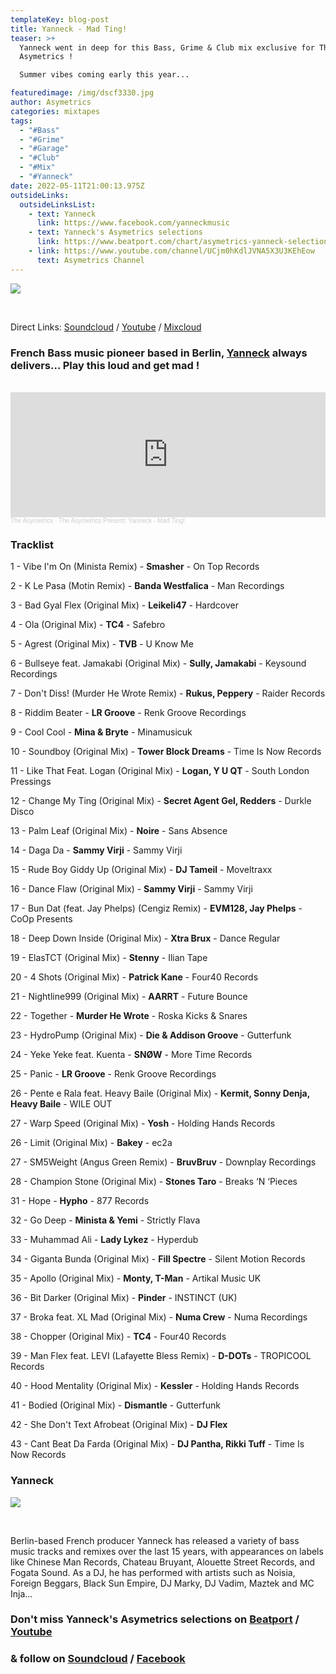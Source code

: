 ```yaml
---
templateKey: blog-post
title: Yanneck - Mad Ting!
teaser: >+
  Yanneck went in deep for this Bass, Grime & Club mix exclusive for The
  Asymetrics !

  Summer vibes coming early this year...

featuredimage: /img/dscf3330.jpg
author: Asymetrics
categories: mixtapes
tags:
  - "#Bass"
  - "#Grime"
  - "#Garage"
  - "#Club"
  - "#Mix"
  - "#Yanneck"
date: 2022-05-11T21:00:13.975Z
outsideLinks:
  outsideLinksList:
    - text: Yanneck
      link: https://www.facebook.com/yanneckmusic
    - text: Yanneck's Asymetrics selections
      link: https://www.beatport.com/chart/asymetrics-yanneck-selection/669828
    - link: https://www.youtube.com/channel/UCjm0hKdlJVNA5X3U3KEhEow
      text: Asymetrics Channel
---
```

![](/img/dscf3330.jpg)

<br>

Direct Links: [Soundcloud](https://soundcloud.com/the-asymetrics/the-asymetrics-present-yanneck-mad-ting) / [Youtube](https://www.youtube.com/watch?v=wQBn3h7DKCI) / [Mixcloud](https://www.mixcloud.com/The_Asymetrics/the-asymetrics-present-yanneck-mad-ting/)

### French Bass music pioneer based in Berlin, [Yanneck](https://www.beatport.com/artist/yanneck/139875) always delivers... Play this loud and get mad !

<br>

<iframe width="100%" height="200" scrolling="no" frameborder="no" allow="autoplay" src="https://w.soundcloud.com/player/?url=https%3A//api.soundcloud.com/tracks/1265266939&color=%23ff5500&auto_play=false&hide_related=false&show_comments=true&show_user=true&show_reposts=false&show_teaser=true"></iframe><div style="font-size: 10px; color: #cccccc;line-break: anywhere;word-break: normal;overflow: hidden;white-space: nowrap;text-overflow: ellipsis; font-family: Interstate,Lucida Grande,Lucida Sans Unicode,Lucida Sans,Garuda,Verdana,Tahoma,sans-serif;font-weight: 100;"><a href="https://soundcloud.com/the-asymetrics" title="The Asymetrics" target="_blank" style="color: #cccccc; text-decoration: none;">The Asymetrics</a> · <a href="https://soundcloud.com/the-asymetrics/the-asymetrics-present-yanneck-mad-ting" title="The Asymetrics Present: Yanneck - Mad Ting!" target="_blank" style="color: #cccccc; text-decoration: none;">The Asymetrics Present: Yanneck - Mad Ting!</a></div>

### Tracklist

1 - Vibe I'm On (Minista Remix) - **Smasher** - On Top Records

2 - K Le Pasa (Motin Remix) - **Banda Westfalica** - Man Recordings

3 - Bad Gyal Flex (Original Mix) - **Leikeli47** - Hardcover

4 - Ola (Original Mix) - **TC4** - Safebro

5 - Agrest (Original Mix) - **TVB** - U Know Me

6 - Bullseye feat. Jamakabi (Original Mix) - **Sully, Jamakabi** - Keysound Recordings

7 - Don't Diss! (Murder He Wrote Remix) - **Rukus, Peppery** - Raider Records

8 - Riddim Beater - **LR Groove** - Renk Groove Recordings

9 - Cool Cool - **Mina & Bryte** - Minamusicuk

10 - Soundboy (Original Mix) - **Tower Block Dreams** - Time Is Now Records

11 - Like That Feat. Logan (Original Mix) - **Logan, Y U QT** - South London Pressings

12 - Change My Ting (Original Mix) - **Secret Agent Gel, Redders** - Durkle Disco

13 - Palm Leaf (Original Mix) - **Noire** - Sans Absence

14 - Daga Da - **Sammy Virji** - Sammy Virji

15 - Rude Boy Giddy Up (Original Mix) - **DJ Tameil** - Moveltraxx

16 - Dance Flaw (Original Mix) - **Sammy Virji** - Sammy Virji

17 - Bun Dat (feat. Jay Phelps) (Cengiz Remix) - **EVM128, Jay Phelps** - CoOp Presents

18 - Deep Down Inside (Original Mix) - **Xtra Brux** - Dance Regular

19 - ElasTCT (Original Mix) - **Stenny** - Ilian Tape

20 - 4 Shots (Original Mix) - **Patrick Kane** - Four40 Records

21 - Nightline999 (Original Mix) - **AARRT** - Future Bounce

22 - Together - **Murder He Wrote** - Roska Kicks & Snares

23 - HydroPump (Original Mix) - **Die & Addison Groove** - Gutterfunk

24 - Yeke Yeke feat. Kuenta - **SNØW** - More Time Records

25 - Panic - **LR Groove** - Renk Groove Recordings

26 - Pente e Rala feat. Heavy Baile (Original Mix) - **Kermit, Sonny Denja, Heavy Baile** - WILE OUT

27 - Warp Speed (Original Mix) - **Yosh** - Holding Hands Records

26 - Limit (Original Mix) - **Bakey** - ec2a

27 - SM5Weight (Angus Green Remix) - **BruvBruv** - Downplay Recordings

28 - Champion Stone (Original Mix) - **Stones Taro** - Breaks ‘N ‘Pieces

31 - Hope - **Hypho** - 877 Records

32 - Go Deep - **Minista & Yemi** - Strictly Flava

33 - Muhammad Ali - **Lady Lykez** - Hyperdub

34 - Giganta Bunda (Original Mix) - **Fill Spectre** - Silent Motion Records

35 - Apollo (Original Mix) - **Monty, T-Man** - Artikal Music UK

36 - Bit Darker (Original Mix) - **Pinder** - INSTINCT (UK)

37 - Broka feat. XL Mad (Original Mix) - **Numa Crew** - Numa Recordings

38 - Chopper (Original Mix) - **TC4** - Four40 Records

39 - Man Flex feat. LEVI (Lafayette Bless Remix) - **D-DOTs** - TROPICOOL Records

40 - Hood Mentality (Original Mix) - **Kessler** - Holding Hands Records

41 - Bodied (Original Mix) - **Dismantle** - Gutterfunk

42 - She Don't Text Afrobeat (Original Mix) - **DJ Flex**

43 - Cant Beat Da Farda (Original Mix) - **DJ Pantha, Rikki Tuff** - Time Is Now Records

### Yanneck

![](/img/194418514_217564363515933_4803514719399682564_n.jpg)

<br>

Berlin-based French producer Yanneck has released a variety of bass music tracks and remixes over the last 15 years, with appearances on labels like Chinese Man Records, Chateau Bruyant, Alouette Street Records, and Fogata Sound. As a DJ, he has performed with artists such as Noisia, Foreign Beggars, Black Sun Empire, DJ Marky, DJ Vadim, Maztek and MC Inja...

### Don't miss Yanneck's Asymetrics selections on [Beatport](https://www.beatport.com/chart/asymetrics-yanneck-selection/669828) / [Youtube](https://youtu.be/3qOd-uSSkGA?list=PLZtgNolXlRSRRe02XjDe1n5Kz4sV6Y03a)

### & follow on [Soundcloud](https://soundcloud.com/yanneck-hungrystudio) / [Facebook](https://www.facebook.com/yanneckmusic)